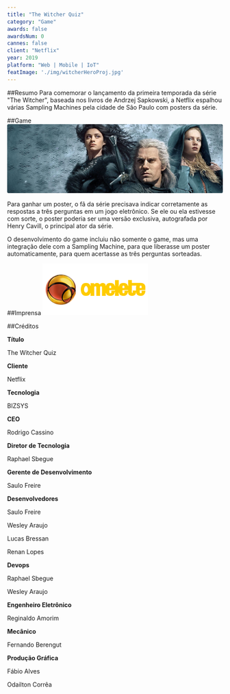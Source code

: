 ```yaml
---
title: "The Witcher Quiz"
category: "Game"
awards: false
awardsNum: 0
cannes: false
client: "Netflix"
year: 2019
platform: "Web | Mobile | IoT"
featImage: './img/witcherHeroProj.jpg'
---
```

##Resumo
Para comemorar o lançamento da primeira temporada da série "The Witcher", baseada nos livros de Andrzej Sapkowski, a Netflix espalhou várias Sampling Machines pela cidade de São Paulo com posters da série. 

##Game
![](./img/witcher1.jpg)

Para ganhar um poster, o fã da série precisava indicar corretamente as respostas a três perguntas em um jogo eletrônico. Se ele ou ela estivesse com sorte, o poster poderia ser uma versão exclusiva, autografada por Henry Cavill, o principal ator da série.

O desenvolvimento do game incluiu não somente o game, mas uma integração dele com a Sampling Machine, para que liberasse um poster automaticamente, para quem acertasse as três perguntas sorteadas.

##Imprensa
[![UOL](./img/uol.png)](https://entretenimento.uol.com.br/noticias/redacao/2019/12/23/the-witcher-netflix-traz-desafio-para-sp-com-poster-da-serie-como-premio.htm)[![Omelete](./img/omelete.png)](https://www.omelete.com.br/netflix/the-witcher-maquinas-poster-sp) 

##Créditos

**Título**

The Witcher Quiz

**Cliente**

Netflix

**Tecnologia**

BIZSYS

**CEO**

Rodrigo Cassino

**Diretor de Tecnologia**

Raphael Sbegue

**Gerente de Desenvolvimento**

Saulo Freire

**Desenvolvedores**

Saulo Freire

Wesley Araujo

Lucas Bressan

Renan Lopes

**Devops**

Raphael Sbegue

Wesley Araujo

**Engenheiro Eletrônico**

Reginaldo Amorim

**Mecânico**

Fernando Berengut

**Produção Gráfica**

Fábio Alves

Odailton Corrêa